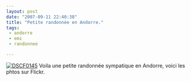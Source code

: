 ```yaml
---
layout: post
date: "2007-09-11 22:40:38"
title: "Petite randonnée en Andorre."
tags:
 - andorre
 - emi
 - randonnee

---
```


[![DSCF0145](http://farm2.static.flickr.com/1202/1361551169_002eca7f58_s.jpg)](http://www.flickr.com/photos/12501436@N05/1361551169/) Voila une petite randonnée sympatique en Andorre, voici les phtos sur Flickr.
